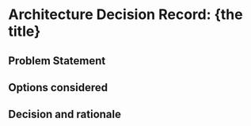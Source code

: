 # Architecture Decision Record: {the title}

## Problem Statement

## Options considered

## Decision and rationale

